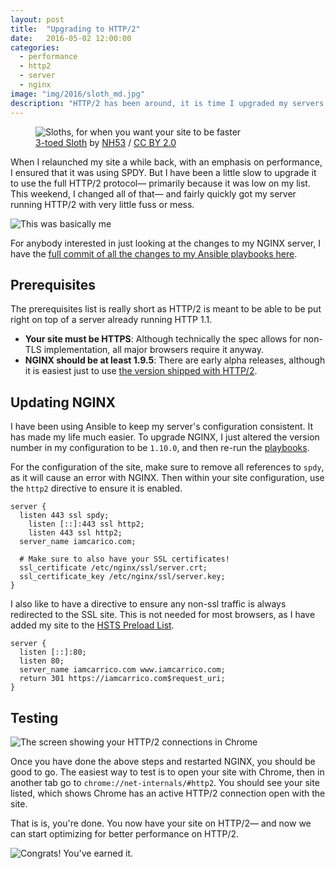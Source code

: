 ```yaml
---
layout: post
title:  "Upgrading to HTTP/2"
date:   2016-05-02 12:00:00
categories:
  - performance
  - http2
  - server
  - nginx
image: "img/2016/sloth_md.jpg"
description: "HTTP/2 has been around, it is time I upgraded my servers to use it."
---
```


<figure>
  <img src="/img/2016/sloth_md.jpg" srcset="/img/2016/sloth_sm.jpg 350w, /img/2016/sloth_md.jpg 748w, /img/2016/sloth_lg.jpg 1496w" alt="Sloths, for when you want your site to be faster">
  <figcaption><a href="https://www.flickr.com/photos/nh53/14990032495/" target="\_blank">3-toed Sloth</a> by <a href="https://www.flickr.com/photos/nh53/" target="\_blank">NH53</a> / <a href="https://creativecommons.org/licenses/by/2.0/" target="\_blank">CC BY 2.0</a></figcaption>
</figure>

When I relaunched my site a while back, with an emphasis on performance, I ensured that it was using SPDY. But I have been a little slow to upgrade it to use the full HTTP/2 protocol— primarily because it was low on my list. This weekend, I changed all of that— and fairly quickly got my server running HTTP/2 with very little fuss or mess.

![This was basically me](https://ia.ncarri.co/g/but-i-already-did-something-today.gif)


For anybody interested in just looking at the changes to my NGINX server, I have the [full commit of all the changes to my Ansible playbooks here](https://github.com/iamcarrico/iamcarrico.server/commit/388688edb161b504e995b884e854e4de3dca5ae3).

## Prerequisites

The prerequisites list is really short as HTTP/2 is meant to be able to be put right on top of a server already running HTTP 1.1.

* **Your site must be HTTPS**: Although technically the spec allows for non-TLS implementation, all major browsers require it anyway.
* **NGINX should be at least 1.9.5**: There are early alpha releases, although it is easiest just to use [the version shipped with HTTP/2](https://www.nginx.com/blog/nginx-1-9-5/).

## Updating NGINX

I have been using Ansible to keep my server's configuration consistent. It has made my life much easier. To upgrade NGINX, I just altered the version number in my configuration to be `1.10.0`, and then re-run the [playbooks](https://iamcarrico.com/writings/how-and-why-i-made-my-own-cdn/#the-servers).

For the configuration of the site, make sure to remove all references to `spdy`, as it will cause an error with NGINX. Then within your site configuration, use the `http2` directive to ensure it is enabled.

```
server {
  listen 443 ssl spdy;
	listen [::]:443 ssl http2;
	listen 443 ssl http2;
  server_name iamcarico.com;

  # Make sure to also have your SSL certificates!
  ssl_certificate /etc/nginx/ssl/server.crt;
  ssl_certificate_key /etc/nginx/ssl/server.key;
}
```

I also like to have a directive to ensure any non-ssl traffic is always redirected to the SSL site. This is not needed for most browsers, as I have added my site to the [HSTS Preload List](https://hstspreload.appspot.com/).

```
server {
  listen [::]:80;
  listen 80;
  server_name iamcarrico.com www.iamcarrico.com;
  return 301 https://iamcarrico.com$request_uri;
}
```

## Testing

![The screen showing your HTTP/2 connections in Chrome](/img/2016/chome-http2-screen.png)

Once you have done the above steps and restarted NGINX, you should be good to go. The easiest way to test is to open your site with Chrome, then in another tab go to `chrome://net-internals/#http2`. You should see your site listed, which shows Chrome has an active HTTP/2 connection open with the site.

That is is, you're done. You now have your site on HTTP/2— and now we can start optimizing for better performance on HTTP/2.

![Congrats! You've earned it.](https://ia.ncarri.co/g/cheers.gif)
